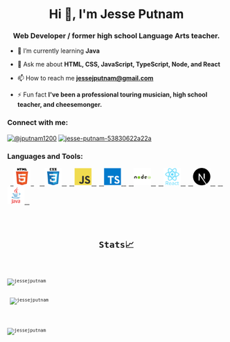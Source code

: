 <h1 align="center">Hi 👋, I'm Jesse Putnam</h1>
<h3 align="center">Web Developer / former high school Language Arts teacher.</h3>

- 🌱 I’m currently learning **Java**

- 💬 Ask me about **HTML, CSS, JavaScript, TypeScript, Node, and React**

- 📫 How to reach me **jessejputnam@gmail.com**

- ⚡ Fun fact **I've been a professional touring musician, high school teacher, and cheesemonger.**

<h3 align="left">Connect with me:</h3>
<p align="left">
<a href="https://twitter.com/@jputnam1200" target="_blank"><img align="center" src="https://raw.githubusercontent.com/rahuldkjain/github-profile-readme-generator/master/src/images/icons/Social/twitter.svg" alt="@jputnam1200" height="30" width="40" /></a>
<a href="https://linkedin.com/in/jesse-putnam-53830622a" target="_blank"><img align="center" src="https://raw.githubusercontent.com/rahuldkjain/github-profile-readme-generator/master/src/images/icons/Social/linked-in-alt.svg" alt="jesse-putnam-53830622a22a" height="30" width="40" /></a>
</p>

<h3 align="left">Languages and Tools:</h3>

<p align="left"> <code> <a href="https://developer.mozilla.org/en-US/docs/Web/HTML" target="_blank" rel="noreferrer"> <img src="https://raw.githubusercontent.com/devicons/devicon/master/icons/html5/html5-original-wordmark.svg" alt="html5" width="40" height="40"/> </a> <code> <a href="https://developer.mozilla.org/en-US/docs/Web/CSS" target="_blank" rel="noreferrer"> <code> <img src="https://raw.githubusercontent.com/devicons/devicon/master/icons/css3/css3-original-wordmark.svg" alt="css3" width="40" height="40"/> </code> </a> <a href="https://www.javascript.com/" target="_blank" rel="noreferrer"> <code> <img src="https://raw.githubusercontent.com/devicons/devicon/master/icons/javascript/javascript-original.svg" alt="JavaScript" width="40" height="40"/> </code> </a> <a href="https://www.typescriptlang.org/" target="_blank" rel="noreferrer"> <code> <img src="https://github.com/devicons/devicon/blob/master/icons/typescript/typescript-original.svg" alt="TypeScript" width="40" height="40"/> </code> </a> <a href="https://nodejs.org/en" target="_blank" rel="noreferrer"> <code> <img src="https://github.com/devicons/devicon/blob/master/icons/nodejs/nodejs-original-wordmark.svg" alt="NodeJS" width="40" height="40"/> </code> </a> <a href="https://reactjs.org/" target="_blank" rel="noreferrer"> <code> <img src="https://raw.githubusercontent.com/devicons/devicon/master/icons/react/react-original-wordmark.svg" alt="react" width="40" height="40"/> </code> </a> <a href="https://nextjs.org/" target="_blank" rel="noreferrer"> <code> <img src="https://github.com/devicons/devicon/blob/master/icons/nextjs/nextjs-original.svg" alt="NextJS" width="40" height="40"/> </code> </a> <a href="https://www.java.com/en/" target="_blank" rel="noreferrer"> <code> <img src="https://github.com/devicons/devicon/blob/master/icons/java/java-original-wordmark.svg" alt="Java" width="40" height="40"/> </code> </a> </p>

<h1 align="center">Stats📈</h1> 
<!-- <p align="left"> <img width="45%" src="https://github-readme-stats.vercel.app/api/top-langs?username=jessejputnam&show_icons=true&theme=dracula&title_color=ff8000&text_color=ffffff&bg_color=6a6a6a&locale=en&layout=compact&hide_border=true" alt="jessejputnam" />  <img width="45%" src="https://github-readme-stats.vercel.app/api?username=jessejputnam&show_icons=true&theme=dracula&title_color=ff8000&text_color=ffffff&bg_color=6a6a6a&locale=en&hide_border=true" alt="jessejputnam" /> <img width="45%" src="https://github-readme-streak-stats.herokuapp.com/?user=jessejputnam&theme=highcontrast&hide_border=true" alt="jessejputnam" /> </p>
 -->
<p><img align="left" src="https://github-readme-stats.vercel.app/api/top-langs?username=jessejputnam&show_icons=true&locale=en&layout=compact" alt="jessejputnam" /></p>

<p>&nbsp;<img align="center" src="https://github-readme-stats.vercel.app/api?username=jessejputnam&show_icons=true&locale=en" alt="jessejputnam" /></p>

<p><img align="center" src="https://github-readme-streak-stats.herokuapp.com/?user=jessejputnam&" alt="jessejputnam" /></p>

<!---
jessejputnam/jessejputnam is a ✨ special ✨ repository because its `README.md` (this file) appears on your GitHub profile.
You can click the Preview link to take a look at your changes.
--->
